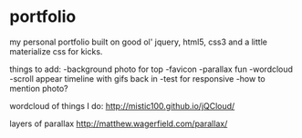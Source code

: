 # portfolio
my personal portfolio built on good ol' jquery, html5, css3 and a little materialize css for kicks. 


things to add:
-background photo for top
-favicon
-parallax fun
-wordcloud
-scroll appear timeline with gifs back in 
-test for responsive
-how to mention photo?

wordcloud of things I do: http://mistic100.github.io/jQCloud/

layers of parallax
http://matthew.wagerfield.com/parallax/
